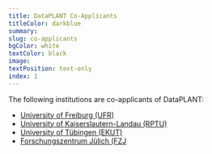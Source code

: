 ```yaml
---
title: DataPLANT Co-Applicants
titleColor: darkblue
summary: 
slug: co-applicants
bgColor: white
textColor: black
image: 
textPosition: text-only
index: 1
---
```


The following institutions are co-applicants of DataPLANT:

- [University of Freiburg (UFR)]()
- [University of Kaiserslautern-Landau (RPTU)]()
- [University of Tübingen (EKUT)]()
- [Forschungszentrum Jülich (FZJ]()